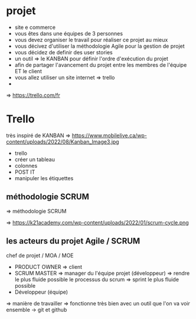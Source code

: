 # projet 

- site e commerce 
- vous êtes dans une équipes de 3 personnes 
- vous devez organiser le travail pour réaliser ce projet au mieux
- vous décivez d'utiliser la méthodologie Agile pour la gestion de projet
- vous décidez de definir des user stories 
- un outil => le KANBAN pour définir l'ordre d'exécution du projet
- afin de partager l'avancement du projet entre les membres de l'équipe ET le client
- vous allez utiliser un site internet => trello 
- 
 => https://trello.com/fr


# Trello 

très inspiré de KANBAN => https://www.mobilelive.ca/wp-content/uploads/2022/08/Kanban_Image3.jpg

- trello 
- créer un tableau 
- colonnes 
- POST IT 
- manipuler les étiquettes 

##  méthodologie SCRUM 

=> méthodologie SCRUM 

=> https://k21academy.com/wp-content/uploads/2022/01/scrum-cycle.png


## les acteurs du projet Agile / SCRUM 

chef de projet / MOA / MOE

- PRODUCT OWNER => client 
- SCRUM MASTER  => manager du l'équipe projet (développeur) => rendre le plus fluide possible le processus du scrum => sprint le plus fluide possible
- Développeur (équipe)

=> manière de travailler => fonctionne très bien avec un outil que l'on va voir ensemble -> git et github 
